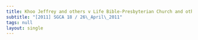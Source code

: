 ```yaml
---
title: Khoo Jeffrey and others v Life Bible-Presbyterian Church and others
subtitle: "[2011] SGCA 18 / 26\_April\_2011"
tags: null
layout: single
---
```


